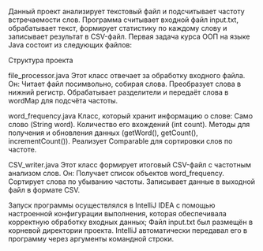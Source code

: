 Данный проект анализирует текстовый файл и подсчитывает частоту встречаемости слов. Программа считывает входной файл input.txt, обрабатывает текст, формирует статистику по каждому слову и записывает результат в CSV-файл. Первая задача курса ООП на языке Java состоит из следующих файлов:

Структура проекта

file_processor.java Этот класс отвечает за обработку входного файла. Он: Читает файл посимвольно, собирая слова. Преобразует слова в нижний регистр. Обрабатывает разделители и передаёт слова в wordMap для подсчёта частоты.

word_frequency.java Класс, который хранит информацию о слове: Само слово (String word). Количество его вхождений (int count). Методы для получения и обновления данных (getWord(), getCount(), incrementCount()). Реализует Comparable для сортировки слов по частоте.

CSV_writer.java Этот класс формирует итоговый CSV-файл с частотным анализом слов. Он: Получает список объектов word_frequency. Сортирует слова по убыванию частоты. Записывает данные в выходной файл в формате CSV.

Запуск программы осуществлялся в IntelliJ IDEA с помощью настроенной конфигурации выполнения, которая обеспечивала корректную обработку входных данных; Файл input.txt был размещён в корневой директории проекта. IntelliJ автоматически передавал его в программу через аргументы командной строки.
